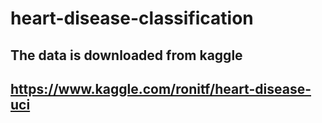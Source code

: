 # heart-disease-classification

## The data is downloaded from kaggle
## https://www.kaggle.com/ronitf/heart-disease-uci
